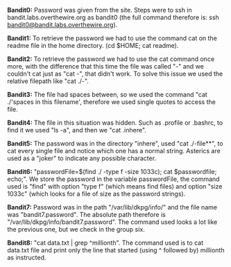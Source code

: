 **Bandit0:** Password was given from the site. Steps were to ssh in bandit.labs.overthewire.org as bandit0 (the full command therefore is: ssh bandit0@bandit.labs.overthewire.org).  
  
**Bandit1:** To retrieve the password we had to use the command cat on the readme file in the home directory. (cd $HOME; cat readme).  
  
**Bandit2:** To retrieve the password we had to use the cat command once more, with the difference that this time the file was called "-" and we couldn't cat just as "cat -", that didn't work. To solve this issue we used the relative filepath like "cat ./-".  
  
**Bandit3:** The file had spaces between, so we used the command "cat ./'spaces in this filename', therefore we used single quotes to access the file.

**Bandit4:** The file in this situation was hidden. Such as .profile or .bashrc, to find it we used "ls -a", and then we "cat .inhere".  
  
**Bandit5:** The password was in the directory "inhere", used "cat ./-file**", to cat every single file and notice which one has a normal string. Asterics are used as a "joker" to indicate any possible character.  

**Bandit6:** "passwordFile=$(find ./ -type f -size 1033c); cat $passwordfile; echo;". We store the password in the variable passwordFile, the command used is "find" with option "type f" (which means find files) and option "size 1033c" (which looks for a file of size as the password strings).  
  
**Bandit7:** Password was in the path "/var/lib/dkpg/info/" and the file name was "bandit7.password". The absolute path therefore is "/var/lib/dkpg/info/bandit7.password". The command used looks a lot like the previous one, but we check in the group six.  

**Bandit8:** "cat data.txt | grep ^millionth". The command used is to cat data.txt file and print only the line that started (using ^ followed by) millionth as instructed.  
